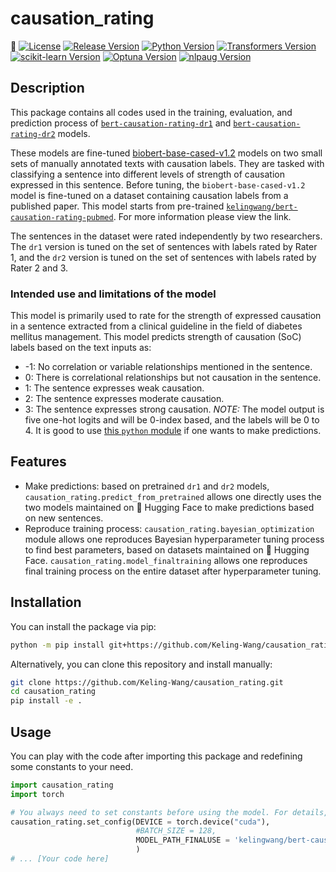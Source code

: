 # causation_rating

🤗
[![License](https://img.shields.io/badge/license-MIT-blue.svg)](LICENSE) 
[![Release Version](https://img.shields.io/github/v/release/username/repository)](https://github.com/username/repository/releases)
[![Python Version](https://img.shields.io/badge/python-%3E%3D3.8-blue)](https://www.python.org/)
[![Transformers Version](https://img.shields.io/badge/transformers-4.45.1-orange.svg)](https://huggingface.co/docs/transformers/)
[![scikit-learn Version](https://img.shields.io/badge/scikit--learn-1.2.2-yellow)](https://scikit-learn.org/)
[![Optuna Version](https://img.shields.io/badge/optuna-4.0.0-blue)](https://optuna.org/)
[![nlpaug Version](https://img.shields.io/badge/nlpaug-1.1.11-purple)](https://github.com/makcedward/nlpaug)


## Description

This package contains all codes used in the training, evaluation, and prediction process of [`bert-causation-rating-dr1`](https://huggingface.co/kelingwang/bert-causation-rating-dr1) and [`bert-causation-rating-dr2`](https://huggingface.co/kelingwang/bert-causation-rating-dr2) models. 

These models are fine-tuned [biobert-base-cased-v1.2](https://huggingface.co/dmis-lab/biobert-base-cased-v1.2) models on two small sets of manually annotated texts with causation labels. They are tasked with classifying a sentence into different levels of strength of causation expressed in this sentence.
Before tuning, the `biobert-base-cased-v1.2` model is fine-tuned on a dataset containing causation labels from a published paper. This model starts from pre-trained [`kelingwang/bert-causation-rating-pubmed`](https://huggingface.co/kelingwang/bert-causation-rating-pubmed). For more information please view the link.

The sentences in the dataset were rated independently by two researchers. The `dr1` version is tuned on the set of sentences with labels rated by Rater 1, and
the `dr2` version is tuned on the set of sentences with labels rated by Rater 2 and 3.

### Intended use and limitations of the model

This model is primarily used to rate for the strength of expressed causation in a sentence extracted from a clinical guideline in the field of diabetes mellitus management. 
This model predicts strength of causation (SoC) labels based on the text inputs as: 
 * -1: No correlation or variable relationships mentioned in the sentence.
 * 0: There is correlational relationships but not causation in the sentence.
 * 1: The sentence expresses weak causation.
 * 2: The sentence expresses moderate causation.
 * 3: The sentence expresses strong causation.
*NOTE:* The model output is five one-hot logits and will be 0-index based, and the labels will be 0 to 4. It is good to use [this `python` module](https://github.com/Keling-Wang/causation_rating/blob/main/tests/prediction_from_pretrained.py) if one wants to make predictions.

## Features

- Make predictions: based on pretrained `dr1` and `dr2` models, `causation_rating.predict_from_pretrained` allows one directly uses the two models maintained on 🤗 Hugging Face to make predictions based on new sentences.
- Reproduce training process: `causation_rating.bayesian_optimization` module allows one reproduces Bayesian hyperparameter tuning process to find best parameters, based on datasets maintained on 🤗 Hugging Face. `causation_rating.model_finaltraining` allows one reproduces final training process on the entire dataset after hyperparameter tuning.

## Installation

You can install the package via pip:

```bash
python -m pip install git+https://github.com/Keling-Wang/causation_rating.git
```
Alternatively, you can clone this repository and install manually:

```bash
git clone https://github.com/Keling-Wang/causation_rating.git
cd causation_rating
pip install -e .
```

## Usage

You can play with the code after importing this package and redefining some constants to your need.

```python
import causation_rating
import torch

# You always need to set constants before using the model. For details, see the `constants.py` file and `README.md`.
causation_rating.set_config(DEVICE = torch.device("cuda"), 
                            #BATCH_SIZE = 128,
                            MODEL_PATH_FINALUSE = 'kelingwang/bert-causation-rating-dr2',
                            )
# ... [Your code here]
```
